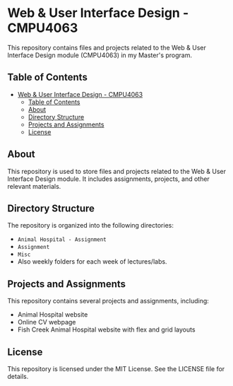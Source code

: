 # Web & User Interface Design - CMPU4063

This repository contains files and projects related to the Web & User Interface Design module (CMPU4063) in my Master's program.

## Table of Contents

- [Web \& User Interface Design - CMPU4063](#web--user-interface-design---cmpu4063)
  - [Table of Contents](#table-of-contents)
  - [About](#about)
  - [Directory Structure](#directory-structure)
  - [Projects and Assignments](#projects-and-assignments)
  - [License](#license)

## About

This repository is used to store files and projects related to the Web & User Interface Design module. It includes assignments, projects, and other relevant materials.

## Directory Structure

The repository is organized into the following directories:

* `Animal Hospital - Assignment`
* `Assignment`
* `Misc`
* Also weekly folders for each week of lectures/labs.

## Projects and Assignments

This repository contains several projects and assignments, including:

* Animal Hospital website
* Online CV webpage
* Fish Creek Animal Hospital website with flex and grid layouts

## License

This repository is licensed under the MIT License. See the LICENSE file for details.